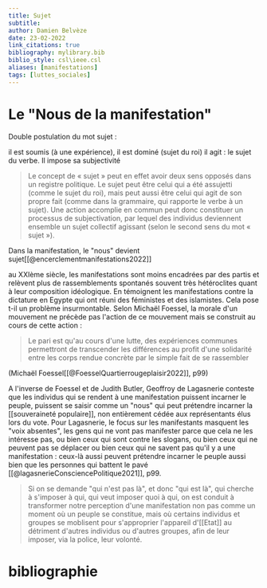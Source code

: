 ```yaml
---
title: Sujet
subtitle:
author: Damien Belvèze
date: 23-02-2022
link_citations: true
bibliography: mylibrary.bib
biblio_style: csl\ieee.csl
aliases: [manifestations]
tags: [luttes_sociales]
---
```


# Le "Nous de la manifestation"

Double postulation du mot sujet : 

il est soumis (à une expérience), il est dominé (sujet du roi)
il agit : le sujet du verbe. Il impose sa subjectivité

>Le concept de « sujet » peut en effet avoir deux sens opposés dans un registre politique. Le sujet peut être celui qui a été assujetti (comme le sujet du roi), mais peut aussi être celui qui agit de son propre fait (comme dans la grammaire, qui rapporte le verbe à un sujet). Une action accomplie en commun peut donc constituer un processus de subjectivation, par lequel des individus deviennent ensemble un sujet collectif agissant (selon le second sens du mot « sujet »).

Dans la manifestation, le "nous" devient sujet[[@encerclementmanifestations2022]]

au XXIème siècle, les manifestations sont moins encadrées par des partis et relèvent plus de rassemblements spontanés souvent très hétéroclites quant à leur composition idéologique. 
En témoignent les manifestations contre la dictature en Egypte qui ont réuni des féministes et des islamistes. Cela pose t-il un problème insurmontable. Selon Michaël Foessel, la morale d'un mouvement ne précède pas l'action de ce mouvement mais se construit au cours de cette action : 

> Le pari est qu'au cours d'une lutte, des expériences communes permettront de transcender les différences au profit d'une solidarité entre les corps rendue concrète par le simple fait de se rassembler

(Michaël Foessel[[@FoesselQuartierrougeplaisir2022]], p99)

A l'inverse de Foessel et de Judith Butler, Geoffroy de Lagasnerie conteste que les individus qui se rendent à une manifestation puissent incarner le peuple, puissent se saisir comme un "nous" qui peut prétendre incarner la [[souveraineté populaire]], non entièrement cédée aux représentants élus lors du vote. 
Pour Lagasnerie, le focus sur les manifestants masquent les "voix absentes", les gens qui ne vont pas manifester parce que cela ne les intéresse pas, ou bien ceux qui sont contre les slogans, ou bien ceux qui ne peuvent pas se déplacer ou bien ceux qui ne savent pas qu'il y a une manifestation : ceux-là aussi peuvent prétendre incarner le peuple aussi bien que les personnes qui battent le pavé [[@lagasnerieConsciencePolitique2021]], p99. 

> Si on se demande "qui n'est pas là", et donc "qui est là", qui cherche à s'imposer à qui, qui veut imposer quoi à qui, on est conduit à transformer notre perception d'une manifestation non pas comme un moment où un peuple se constitue, mais où certains individus et groupes se moblisent pour s'approprier l'appareil d'[[Etat]] au détriment d'autres individus ou d'autres groupes, afin de leur imposer, via la police, leur volonté.  





# bibliographie

